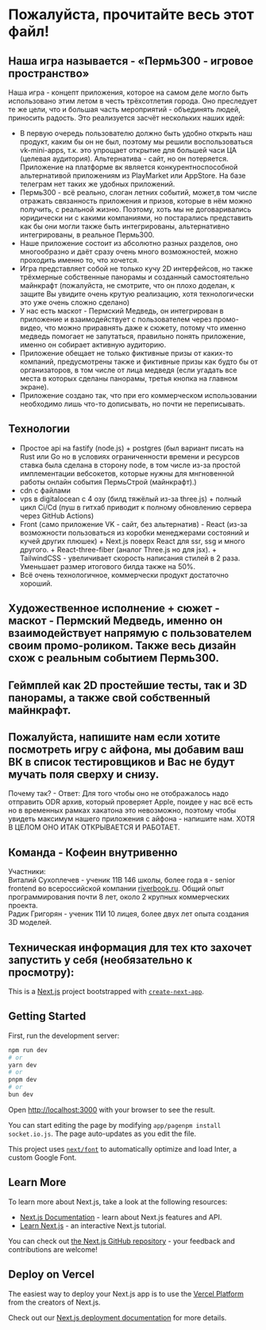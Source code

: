# Пожалуйста, прочитайте весь этот файл!

## Наша игра называется - «Пермь300 - игровое пространство»

Наша игра - концепт приложения, которое на самом деле могло быть использовано этим летом в честь трёхсотлетия города.
Оно преследует те же цели, что и большая часть мероприятий - объединять людей, приносить радость.
Это реализуется засчёт нескольких наших идей:

* В первую очередь пользователю должно быть удобно открыть наш продукт, каким бы он не был, поэтому мы решили воспользоваться vk-mini-apps, т.к. это упрощает открытие для большей часи ЦА (целевая аудитория). Альтернатива - сайт, но он потеряется. Приложение на платформе вк является конкурентноспособной альтернативой приложениям из PlayMarket или AppStore. На базе телеграм нет таких же удобных приложений.
* Пермь300 - всё реально, слоган летних событий, может,в том числе отражать связанность приложения и призов, которые в нём можно получить, с реальной жизню. Поэтому, хоть мы не договаривались юридически ни с какими компаниями, но постарались представить как бы они могли также быть интегрированы, альтернативно интегрированы, в реальное Пермь300.
* Наше приложение состоит из абсолютно разных разделов, оно многообразно и даёт сразу очень много возможностей, можно проходить именно то, что хочется.
* Игра представляет собой не только кучу 2D интерфейсов, но также трёхмерные собственные панорамы и созданный самостоятельно майнкрафт (пожалуйста, не смотрите, что он плохо доделан, к защите Вы увидите очень крутую реализацию, хотя технологически это уже очень сложно сделано)
* У нас есть маскот - Пермский Медведь, он интегрирован в приложение и взаимодействует с пользователем через промо-видео, что можно приравнять даже к сюжету, потому что именно медведь помогает не запутаться, правильно понять приложение, именно он собирает активную аудиторию.
* Приложение обещает не только фиктивные призы от каких-то компаний, предусмотрены также и фиктивные призы как будто бы от организаторов, в том числе от лица медведя (если угадать все места в которых сделаны панорамы, третья кнопка на главном экране).
* Приложение создано так, что при его коммерческом использовании необходимо лишь что-то дописывать, но почти не переписывать.

## Технологии

* Простое api на fastify (node.js) + postgres (был вариант писать на Rust или Go но в условиях ограниченности времени и ресурсов ставка была сделана в сторону node, в том числе из-за простой имплементации вебсокетов, которые нужны для мнгновенной работы онлайн события ПермьСтрой (майнкрафт).)
* cdn с файлами
* vps в digitalocean с 4 озу (билд тяжёлый из-за three.js) + полный цикл Ci/Cd (пуш в гитхаб приводит к полному обновлению сервера через GitHub Actions)
* Front (само приложение VK - сайт, без альтернатив) - React (из-за возможности пользоваться из коробки менеджерами состояний и кучей других плюшек) + Next.js поверх React для ssr, ssg и много другого. + React-three-fiber (аналог Three.js но для jsx). + TailwindCSS - увеличивает скорость написания стилей в 2 раза. Уменьшает размер итогового билда также на 50%.
* Всё очень технологичное, коммерчески продукт достаточно хороший.

## Художественное исполнение + сюжет - маскот - Пермский Медведь, именно он взаимодействует напрямую с пользователем своим промо-роликом. Также весь дизайн схож с реальным событием Пермь300. 

## Геймплей как 2D простейшие тесты, так и 3D панорамы, а также свой собственный майнкрафт.

## Пожалуйста, напишите нам если хотите посмотреть игру с айфона, мы добавим ваш ВК в список тестировщиков и Вас не будут мучать поля сверху и снизу. 
Почему так? - Ответ: Для того чтобы оно не отображалось надо отправить ODR архив, который проверяет Apple, поидее у нас всё есть но в временных рамках хакатона это невозможно, поэтому чтобы увидеть максимум нашего приложения с айфона - напишите нам. ХОТЯ В ЦЕЛОМ ОНО ИТАК ОТКРЫВАЕТСЯ И РАБОТАЕТ.

## Команда - Кофеин внутривенно

Участники:\
Виталий Сухоплечев - ученик 11В 146 школы, более года я - senior frontend во всероссийской компании [riverbook.ru](https://riverbook.ru). Общий опыт программирования почти 8 лет, около 2 крупных коммерческих проекта.\
Радик Григорян - ученик 11И 10 лицея, более двух лет опыта создания 3D моделей.



## Техническая информация для тех кто захочет запустить у себя (необязательно к просмотру):

This is a [Next.js](https://nextjs.org/) project bootstrapped with [`create-next-app`](https://github.com/vercel/next.js/tree/canary/packages/create-next-app).

## Getting Started

First, run the development server:

```bash
npm run dev
# or
yarn dev
# or
pnpm dev
# or
bun dev
```

Open [http://localhost:3000](http://localhost:3000) with your browser to see the result.

You can start editing the page by modifying `app/pagenpm install socket.io.js`. The page auto-updates as you edit the file.

This project uses [`next/font`](https://nextjs.org/docs/basic-features/font-optimization) to automatically optimize and load Inter, a custom Google Font.

## Learn More

To learn more about Next.js, take a look at the following resources:

- [Next.js Documentation](https://nextjs.org/docs) - learn about Next.js features and API.
- [Learn Next.js](https://nextjs.org/learn) - an interactive Next.js tutorial.

You can check out [the Next.js GitHub repository](https://github.com/vercel/next.js/) - your feedback and contributions are welcome!

## Deploy on Vercel

The easiest way to deploy your Next.js app is to use the [Vercel Platform](https://vercel.com/new?utm_medium=default-template&filter=next.js&utm_source=create-next-app&utm_campaign=create-next-app-readme) from the creators of Next.js.

Check out our [Next.js deployment documentation](https://nextjs.org/docs/deployment) for more details.
